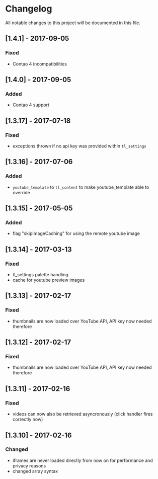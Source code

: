 # Changelog
All notable changes to this project will be documented in this file.

## [1.4.1] - 2017-09-05

### Fixed
- Contao 4 incompatibilities

## [1.4.0] - 2017-09-05

### Added
- Contao 4 support

## [1.3.17] - 2017-07-18

### Fixed
- exceptions thrown if no api key was provided within `tl_settings`

## [1.3.16] - 2017-07-06

### Added
- `youtube_template` to `tl_content` to make youtube_template able to override

## [1.3.15] - 2017-05-05

### Added
- flag "skipImageCaching" for using the remote youtube image

## [1.3.14] - 2017-03-13

### Fixed
- tl_settings palette handling
- cache for youtube preview images

## [1.3.13] - 2017-02-17

### Fixed
- thumbnails are now loaded over YouTube API, API key now needed therefore

## [1.3.12] - 2017-02-17

### Fixed
- thumbnails are now loaded over YouTube API, API key now needed therefore

## [1.3.11] - 2017-02-16

### Fixed
- videos can now also be retrieved asyncronously (click handler fires correctly now)

## [1.3.10] - 2017-02-16

### Changed
- iframes are never loaded directly from now on for performance and privacy reasons
- changed array syntax
